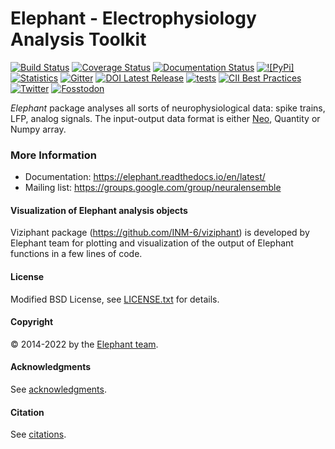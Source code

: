 # Elephant - Electrophysiology Analysis Toolkit

[![Build Status](https://travis-ci.org/NeuralEnsemble/elephant.svg?branch=master)](https://travis-ci.org/NeuralEnsemble/elephant)
[![Coverage Status](https://coveralls.io/repos/github/NeuralEnsemble/elephant/badge.svg?branch=master)](https://coveralls.io/github/NeuralEnsemble/elephant?branch=master)
[![Documentation Status](https://readthedocs.org/projects/elephant/badge/?version=latest)](https://elephant.readthedocs.io/en/latest/?badge=latest)
[![![PyPi]](https://img.shields.io/pypi/v/elephant)](https://pypi.org/project/elephant/)
[![Statistics](https://img.shields.io/pypi/dm/elephant)](https://seladb.github.io/StarTrack-js/#/preload?r=neuralensemble,elephant)
[![Gitter](https://badges.gitter.im/python-elephant/community.svg)](https://gitter.im/python-elephant/community?utm_source=badge&utm_medium=badge&utm_campaign=pr-badge)
[![DOI Latest Release](https://zenodo.org/badge/10311278.svg)](https://zenodo.org/badge/latestdoi/10311278)
[![tests](https://github.com/NeuralEnsemble/elephant/actions/workflows/CI.yml/badge.svg)](https://github.com/NeuralEnsemble/elephant/actions/workflows/CI.yml)
[![CII Best Practices](https://bestpractices.coreinfrastructure.org/projects/6191/badge)](https://bestpractices.coreinfrastructure.org/projects/6191)
[![Twitter](https://img.shields.io/twitter/follow/PyElephant?style=social)](https://twitter.com/pyelephant)
[![Fosstodon](https://img.shields.io/badge/@elephant-6364FF?logo=mastodon&logoColor=fff&style=flat)](https://fosstodon.org/@elephant)

*Elephant* package analyses all sorts of neurophysiological data:
spike trains, LFP, analog signals. The input-output data format is either
[Neo](https://github.com/NeuralEnsemble/python-neo), Quantity or Numpy array.


### More Information

* Documentation: https://elephant.readthedocs.io/en/latest/
* Mailing list: https://groups.google.com/group/neuralensemble


#### Visualization of Elephant analysis objects

Viziphant package (https://github.com/INM-6/viziphant) is developed by Elephant
team for plotting and visualization of the output of Elephant functions in a
few lines of code.


#### License
 
Modified BSD License, see [LICENSE.txt](LICENSE.txt) for details.


#### Copyright

:copyright: 2014-2022 by the [Elephant team](doc/authors.rst).


#### Acknowledgments

See [acknowledgments](doc/acknowledgments.rst).


#### Citation

See [citations](doc/citation.rst).
